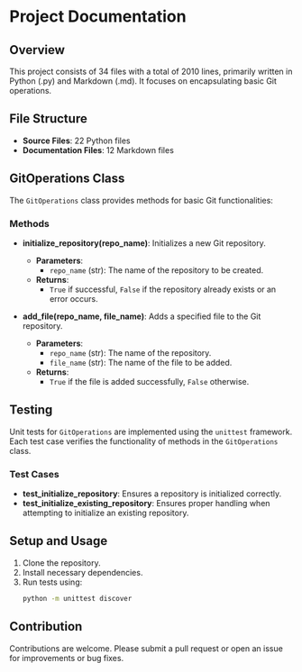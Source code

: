 # Project Documentation

## Overview
This project consists of 34 files with a total of 2010 lines, primarily written in Python (.py) and Markdown (.md). It focuses on encapsulating basic Git operations.

## File Structure
- **Source Files**: 22 Python files
- **Documentation Files**: 12 Markdown files

## GitOperations Class
The `GitOperations` class provides methods for basic Git functionalities:

### Methods
- **initialize_repository(repo_name)**: Initializes a new Git repository.
  - **Parameters**: 
    - `repo_name` (str): The name of the repository to be created.
  - **Returns**: 
    - `True` if successful, `False` if the repository already exists or an error occurs.

- **add_file(repo_name, file_name)**: Adds a specified file to the Git repository.
  - **Parameters**: 
    - `repo_name` (str): The name of the repository.
    - `file_name` (str): The name of the file to be added.
  - **Returns**: 
    - `True` if the file is added successfully, `False` otherwise.

## Testing
Unit tests for `GitOperations` are implemented using the `unittest` framework. Each test case verifies the functionality of methods in the `GitOperations` class.

### Test Cases
- **test_initialize_repository**: Ensures a repository is initialized correctly.
- **test_initialize_existing_repository**: Ensures proper handling when attempting to initialize an existing repository.

## Setup and Usage
1. Clone the repository.
2. Install necessary dependencies.
3. Run tests using:
   ```bash
   python -m unittest discover
   ```

## Contribution
Contributions are welcome. Please submit a pull request or open an issue for improvements or bug fixes.